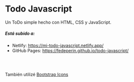 # Todo Javascript
Un ToDo simple hecho con HTML, CSS y JavaScript. <br>
##### Está subido a:
- Netlify: https://mi-todo-javascript.netlify.app/
- GitHub Pages: https://fedeperin.github.io/todo-javascript/
<br>
<br>

También utilizé <a href="https://icons.getbootstrap.com/" target="_blank">Bootstrap Icons</a>
